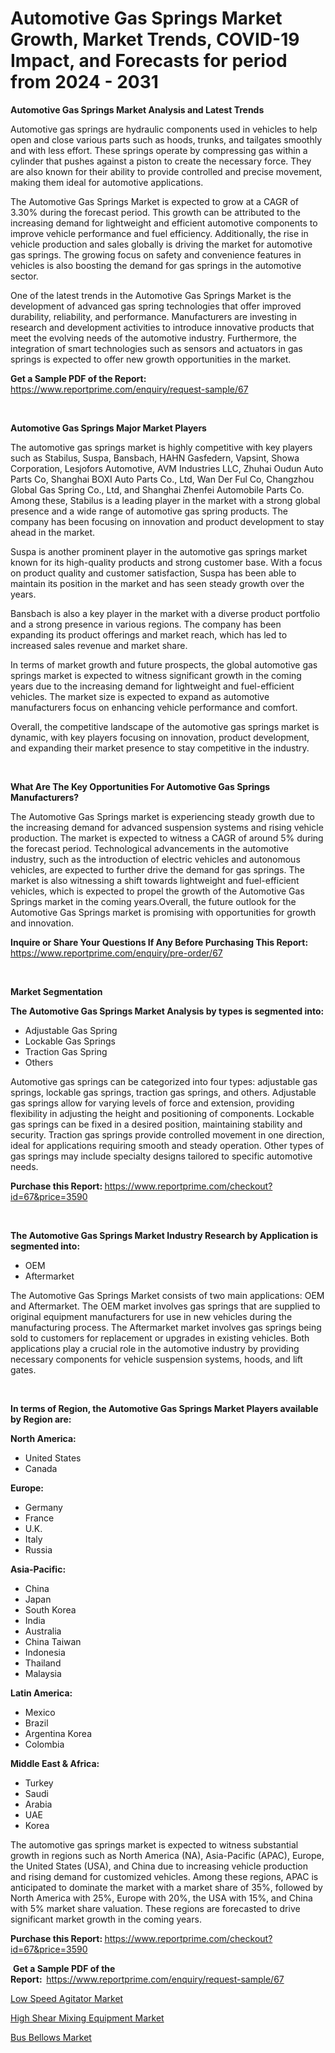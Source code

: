 <p><h1>Automotive Gas Springs Market Growth, Market Trends, COVID-19 Impact, and Forecasts for period from 2024 - 2031</h1></p><p><strong>Automotive Gas Springs Market Analysis and Latest Trends</strong></p>
<p><p>Automotive gas springs are hydraulic components used in vehicles to help open and close various parts such as hoods, trunks, and tailgates smoothly and with less effort. These springs operate by compressing gas within a cylinder that pushes against a piston to create the necessary force. They are also known for their ability to provide controlled and precise movement, making them ideal for automotive applications.</p><p>The Automotive Gas Springs Market is expected to grow at a CAGR of 3.30% during the forecast period. This growth can be attributed to the increasing demand for lightweight and efficient automotive components to improve vehicle performance and fuel efficiency. Additionally, the rise in vehicle production and sales globally is driving the market for automotive gas springs. The growing focus on safety and convenience features in vehicles is also boosting the demand for gas springs in the automotive sector.</p><p>One of the latest trends in the Automotive Gas Springs Market is the development of advanced gas spring technologies that offer improved durability, reliability, and performance. Manufacturers are investing in research and development activities to introduce innovative products that meet the evolving needs of the automotive industry. Furthermore, the integration of smart technologies such as sensors and actuators in gas springs is expected to offer new growth opportunities in the market.</p></p>
<p><strong>Get a Sample PDF of the Report:&nbsp;</strong> <a href="https://www.reportprime.com/enquiry/request-sample/67">https://www.reportprime.com/enquiry/request-sample/67</a></p>
<p>&nbsp;</p>
<p><strong>Automotive Gas Springs Major Market Players</strong></p>
<p><p>The automotive gas springs market is highly competitive with key players such as Stabilus, Suspa, Bansbach, HAHN Gasfedern, Vapsint, Showa Corporation, Lesjofors Automotive, AVM Industries LLC, Zhuhai Oudun Auto Parts Co, Shanghai BOXI Auto Parts Co., Ltd, Wan Der Ful Co, Changzhou Global Gas Spring Co., Ltd, and Shanghai Zhenfei Automobile Parts Co. Among these, Stabilus is a leading player in the market with a strong global presence and a wide range of automotive gas spring products. The company has been focusing on innovation and product development to stay ahead in the market.</p><p>Suspa is another prominent player in the automotive gas springs market known for its high-quality products and strong customer base. With a focus on product quality and customer satisfaction, Suspa has been able to maintain its position in the market and has seen steady growth over the years.</p><p>Bansbach is also a key player in the market with a diverse product portfolio and a strong presence in various regions. The company has been expanding its product offerings and market reach, which has led to increased sales revenue and market share.</p><p>In terms of market growth and future prospects, the global automotive gas springs market is expected to witness significant growth in the coming years due to the increasing demand for lightweight and fuel-efficient vehicles. The market size is expected to expand as automotive manufacturers focus on enhancing vehicle performance and comfort.</p><p>Overall, the competitive landscape of the automotive gas springs market is dynamic, with key players focusing on innovation, product development, and expanding their market presence to stay competitive in the industry.</p></p>
<p>&nbsp;</p>
<p><strong>What Are The Key Opportunities For Automotive Gas Springs Manufacturers?</strong></p>
<p><p>The Automotive Gas Springs market is experiencing steady growth due to the increasing demand for advanced suspension systems and rising vehicle production. The market is expected to witness a CAGR of around 5% during the forecast period. Technological advancements in the automotive industry, such as the introduction of electric vehicles and autonomous vehicles, are expected to further drive the demand for gas springs. The market is also witnessing a shift towards lightweight and fuel-efficient vehicles, which is expected to propel the growth of the Automotive Gas Springs market in the coming years.Overall, the future outlook for the Automotive Gas Springs market is promising with opportunities for growth and innovation.</p></p>
<p><strong>Inquire or Share Your Questions If Any Before Purchasing This Report:</strong> <a href="https://www.reportprime.com/enquiry/pre-order/67">https://www.reportprime.com/enquiry/pre-order/67</a></p>
<p>&nbsp;</p>
<p><strong>Market Segmentation</strong></p>
<p><strong>The Automotive Gas Springs Market Analysis by types is segmented into:</strong></p>
<p><ul><li>Adjustable Gas Spring</li><li>Lockable Gas Springs</li><li>Traction Gas Spring</li><li>Others</li></ul></p>
<p><p>Automotive gas springs can be categorized into four types: adjustable gas springs, lockable gas springs, traction gas springs, and others. Adjustable gas springs allow for varying levels of force and extension, providing flexibility in adjusting the height and positioning of components. Lockable gas springs can be fixed in a desired position, maintaining stability and security. Traction gas springs provide controlled movement in one direction, ideal for applications requiring smooth and steady operation. Other types of gas springs may include specialty designs tailored to specific automotive needs.</p></p>
<p><strong>Purchase this Report:&nbsp;</strong><a href="https://www.reportprime.com/checkout?id=67&price=3590">https://www.reportprime.com/checkout?id=67&price=3590</a></p>
<p>&nbsp;</p>
<p><strong>The Automotive Gas Springs Market Industry Research by Application is segmented into:</strong></p>
<p><ul><li>OEM</li><li>Aftermarket</li></ul></p>
<p><p>The Automotive Gas Springs Market consists of two main applications: OEM and Aftermarket. The OEM market involves gas springs that are supplied to original equipment manufacturers for use in new vehicles during the manufacturing process. The Aftermarket market involves gas springs being sold to customers for replacement or upgrades in existing vehicles. Both applications play a crucial role in the automotive industry by providing necessary components for vehicle suspension systems, hoods, and lift gates.</p></p>
<p>&nbsp;</p>
<p><strong>In terms of Region, the Automotive Gas Springs Market Players available by Region are:</strong></p>
<p>
    <p> <strong> North America: </strong>
        <ul>
            <li>United States</li>
            <li>Canada</li>
        </ul>
        </p> 
    <p> <strong> Europe: </strong>
        <ul>
            <li>Germany</li>
            <li>France</li>
            <li>U.K.</li>
            <li>Italy</li>
            <li>Russia</li>
        </ul>
        </p> 
    <p> <strong> Asia-Pacific: </strong>
        <ul>
            <li>China</li>
            <li>Japan</li>
            <li>South Korea</li>
            <li>India</li>
            <li>Australia</li>
            <li>China Taiwan</li>
            <li>Indonesia</li>
            <li>Thailand</li>
            <li>Malaysia</li>
        </ul>
        </p> 
    <p> <strong> Latin America: </strong>
        <ul>
            <li>Mexico</li>
            <li>Brazil</li>
            <li>Argentina Korea</li>
            <li>Colombia</li>
        </ul>
        </p> 
    <p> <strong> Middle East & Africa: </strong>
        <ul>
            <li>Turkey</li>
            <li>Saudi</li>
            <li>Arabia</li>
            <li>UAE</li>
            <li>Korea</li>
        </ul>
    </p>
    </p>
<p><p>The automotive gas springs market is expected to witness substantial growth in regions such as North America (NA), Asia-Pacific (APAC), Europe, the United States (USA), and China due to increasing vehicle production and rising demand for customized vehicles. Among these regions, APAC is anticipated to dominate the market with a market share of 35%, followed by North America with 25%, Europe with 20%, the USA with 15%, and China with 5% market share valuation. These regions are forecasted to drive significant market growth in the coming years.</p></p>
<p><strong>Purchase this Report: </strong><a href="https://www.reportprime.com/checkout?id=67&price=3590">https://www.reportprime.com/checkout?id=67&price=3590</a></p>
<p>&nbsp;<strong>Get a Sample PDF of the Report:&nbsp;&nbsp;</strong><a href="https://www.reportprime.com/enquiry/request-sample/67">https://www.reportprime.com/enquiry/request-sample/67</a></p>
<p><strong></strong></p>
<p><p><a href="https://view.publitas.com/reportprime-1/low-speed-agitator-market-size-global-industry-overview-market-segmentation-and-forecast-2023-to-2030/">Low Speed Agitator Market</a></p><p><a href="https://view.publitas.com/reportprime-1/high-shear-mixing-equipment-market-size-growing-and-forecasted-for-period-from-2023-2030-and-provides-complete-market-analysis-of-this-market/">High Shear Mixing Equipment Market</a></p><p><a href="https://view.publitas.com/reportprime-1/bus-bellows-market-size-and-growth-market-segmentation-regional-and-country-breakdowns-and-market-trends-for-period-from-2023-2030/">Bus Bellows Market</a></p></p>